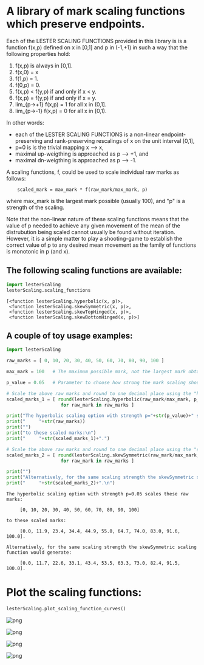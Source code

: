# A library of mark scaling functions which preserve endpoints.

Each of the LESTER SCALING FUNCTIONS provided in this library is is a function f(x,p) 
defined on x in [0,1] and p in (-1,+1) in such a way that the following properties hold:

1. f(x,p) is always in [0,1].
2. f(x,0) = x 
3. f(1,p) = 1.
4. f(0,p) = 0.
5. f(x,p) < f(y,p)  if and only if x < y.
6. f(x,p) = f(y,p)  if and only if x = y.
7. lim_{p->+1} f(x,p) = 1 for all x in (0,1].
8. lim_{p->-1} f(x,p) = 0 for all x in [0,1).

In other words:

* each of the LESTER SCALING FUNCTIONS is a non-linear endpoint-preserving and rank-preserving
 rescalings of x on the unit interval [0,1], 
* p=0 is is the trivial mapping x --> x,
* maximal up-weigthing is approached as p --> +1, and
* maximal dn-weigthing is approached as p --> -1.

A scaling functions, f, could be used to scale individual raw marks as follows:

        scaled_mark = max_mark * f(raw_mark/max_mark, p)

where max_mark is the largest mark possible (usually 100), and "p" is a strength of the scaling.

Note that the non-linear nature of these scaling functions means that the value of 
p needed to achieve any given movement of the mean of the distrubution being scaled cannot usually be found without iteration. 
However, it is a simple matter to play a shooting-game to establish
the correct value of p to any desired mean movement as the family of functions is 
monotonic in p (and x).


## The following scaling functions are available:


```python
import lesterScaling
lesterScaling.scaling_functions
```




    [<function lesterScaling.hyperbolic(x, p)>,
     <function lesterScaling.skewSymmetric(x, p)>,
     <function lesterScaling.skewTopHinged(x, p)>,
     <function lesterScaling.skewBottomHinged(x, p)>]



## A couple of toy usage examples:


```python
import lesterScaling

raw_marks = [ 0, 10, 20, 30, 40, 50, 60, 70, 80, 90, 100 ]

max_mark = 100   # The maximum possible mark, not the largest mark obtained.

p_value = 0.05   # Parameter to choose how strong the mark scaling shouild be. 

# Scale the above raw marks and round to one decimal place using the "hyperbolic" scaling function:
scaled_marks_1 = [ round(lesterScaling.hyperbolic(raw_mark/max_mark, p_value)*max_mark, 1) \
                    for raw_mark in raw_marks ]

print("The hyperbolic scaling option with strength p="+str(p_value)+" scales these raw marks:\n")
print("     "+str(raw_marks))
print("")
print("to these scaled marks:\n")
print("     "+str(scaled_marks_1)+".")

# Scale the above raw marks and round to one decimal place using the "skewMean" scaling function:
scaled_marks_2 = [ round(lesterScaling.skewSymmetric(raw_mark/max_mark, p_value)*max_mark, 1) \
                    for raw_mark in raw_marks ]

print("")
print("Alternatively, for the same scaling strength the skewSymmetric scaling function would generate:\n")
print("     "+str(scaled_marks_2)+".\n")


```

    The hyperbolic scaling option with strength p=0.05 scales these raw marks:
    
         [0, 10, 20, 30, 40, 50, 60, 70, 80, 90, 100]
    
    to these scaled marks:
    
         [0.0, 11.9, 23.4, 34.4, 44.9, 55.0, 64.7, 74.0, 83.0, 91.6, 100.0].
    
    Alternatively, for the same scaling strength the skewSymmetric scaling function would generate:
    
         [0.0, 11.7, 22.6, 33.1, 43.4, 53.5, 63.3, 73.0, 82.4, 91.5, 100.0].
    


# Plot the scaling functions:


```python
lesterScaling.plot_scaling_function_curves()
```


    
![png](README_files/README_7_0.png)
    



    
![png](README_files/README_7_1.png)
    



    
![png](README_files/README_7_2.png)
    



    
![png](README_files/README_7_3.png)
    

